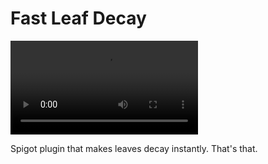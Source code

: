 # Fast Leaf Decay
![gif showcasing the plugin in action](https://i.imgur.com/oOtXpum.mp4)

Spigot plugin that makes leaves decay instantly. 
That's that.